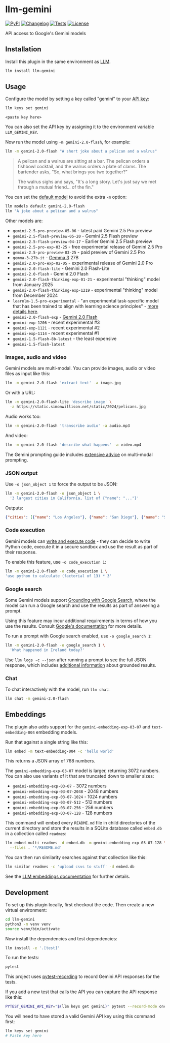 # llm-gemini

[![PyPI](https://img.shields.io/pypi/v/llm-gemini.svg)](https://pypi.org/project/llm-gemini/)
[![Changelog](https://img.shields.io/github/v/release/simonw/llm-gemini?include_prereleases&label=changelog)](https://github.com/simonw/llm-gemini/releases)
[![Tests](https://github.com/simonw/llm-gemini/workflows/Test/badge.svg)](https://github.com/simonw/llm-gemini/actions?query=workflow%3ATest)
[![License](https://img.shields.io/badge/license-Apache%202.0-blue.svg)](https://github.com/simonw/llm-gemini/blob/main/LICENSE)

API access to Google's Gemini models

## Installation

Install this plugin in the same environment as [LLM](https://llm.datasette.io/).
```bash
llm install llm-gemini
```
## Usage

Configure the model by setting a key called "gemini" to your [API key](https://aistudio.google.com/app/apikey):
```bash
llm keys set gemini
```
```
<paste key here>
```
You can also set the API key by assigning it to the environment variable `LLM_GEMINI_KEY`.

Now run the model using `-m gemini-2.0-flash`, for example:

```bash
llm -m gemini-2.0-flash "A short joke about a pelican and a walrus"
```

> A pelican and a walrus are sitting at a bar. The pelican orders a fishbowl cocktail, and the walrus orders a plate of clams. The bartender asks, "So, what brings you two together?"
>
> The walrus sighs and says, "It's a long story. Let's just say we met through a mutual friend... of the fin."

You can set the [default model](https://llm.datasette.io/en/stable/setup.html#setting-a-custom-default-model) to avoid the extra `-m` option:

```bash
llm models default gemini-2.0-flash
llm "A joke about a pelican and a walrus"
```

Other models are:

- `gemini-2.5-pro-preview-05-06` - latest paid Gemini 2.5 Pro preview
- `gemini-2.5-flash-preview-05-20` - Gemini 2.5 Flash preview
- `gemini-2.5-flash-preview-04-17` - Earlier Gemini 2.5 Flash preview
- `gemini-2.5-pro-exp-03-25` - free experimental release of Gemini 2.5 Pro
- `gemini-2.5-pro-preview-03-25` - paid preview of Gemini 2.5 Pro
- `gemma-3-27b-it` - [Gemma 3](https://blog.google/technology/developers/gemma-3/) 27B
- `gemini-2.0-pro-exp-02-05` - experimental release of Gemini 2.0 Pro
- `gemini-2.0-flash-lite` - Gemini 2.0 Flash-Lite
- `gemini-2.0-flash` - Gemini 2.0 Flash
- `gemini-2.0-flash-thinking-exp-01-21` - experimental "thinking" model from January 2025
- `gemini-2.0-flash-thinking-exp-1219` - experimental "thinking" model from December 2024
- `learnlm-1.5-pro-experimental` - "an experimental task-specific model that has been trained to align with learning science principles" - [more details here](https://ai.google.dev/gemini-api/docs/learnlm).
- `gemini-2.0-flash-exp` - [Gemini 2.0 Flash](https://blog.google/technology/google-deepmind/google-gemini-ai-update-december-2024/#gemini-2-0-flash)
- `gemini-exp-1206` - recent experimental #3
- `gemini-exp-1121` - recent experimental #2
- `gemini-exp-1114` - recent experimental #1
- `gemini-1.5-flash-8b-latest` - the least expensive
- `gemini-1.5-flash-latest`

### Images, audio and video

Gemini models are multi-modal. You can provide images, audio or video files as input like this:

```bash
llm -m gemini-2.0-flash 'extract text' -a image.jpg
```
Or with a URL:
```bash
llm -m gemini-2.0-flash-lite 'describe image' \
  -a https://static.simonwillison.net/static/2024/pelicans.jpg
```
Audio works too:

```bash
llm -m gemini-2.0-flash 'transcribe audio' -a audio.mp3
```

And video:

```bash
llm -m gemini-2.0-flash 'describe what happens' -a video.mp4
```
The Gemini prompting guide includes [extensive advice](https://ai.google.dev/gemini-api/docs/file-prompting-strategies) on multi-modal prompting.

### JSON output

Use `-o json_object 1` to force the output to be JSON:

```bash
llm -m gemini-2.0-flash -o json_object 1 \
  '3 largest cities in California, list of {"name": "..."}'
```
Outputs:
```json
{"cities": [{"name": "Los Angeles"}, {"name": "San Diego"}, {"name": "San Jose"}]}
```

### Code execution

Gemini models can [write and execute code](https://ai.google.dev/gemini-api/docs/code-execution) - they can decide to write Python code, execute it in a secure sandbox and use the result as part of their response.

To enable this feature, use `-o code_execution 1`:

```bash
llm -m gemini-2.0-flash -o code_execution 1 \
'use python to calculate (factorial of 13) * 3'
```
### Google search

Some Gemini models support [Grounding with Google Search](https://cloud.google.com/vertex-ai/generative-ai/docs/multimodal/ground-gemini#web-ground-gemini), where the model can run a Google search and use the results as part of answering a prompt.

Using this feature may incur additional requirements in terms of how you use the results. Consult [Google's documentation](https://cloud.google.com/vertex-ai/generative-ai/docs/multimodal/ground-gemini#web-ground-gemini) for more details.

To run a prompt with Google search enabled, use `-o google_search 1`:

```bash
llm -m gemini-2.0-flash -o google_search 1 \
  'What happened in Ireland today?'
```

Use `llm logs -c --json` after running a prompt to see the full JSON response, which includes [additional information](https://github.com/simonw/llm-gemini/pull/29#issuecomment-2606201877) about grounded results.

### Chat

To chat interactively with the model, run `llm chat`:

```bash
llm chat -m gemini-2.0-flash
```

## Embeddings

The plugin also adds support for the `gemini-embedding-exp-03-07` and `text-embedding-004` embedding models.

Run that against a single string like this:
```bash
llm embed -m text-embedding-004 -c 'hello world'
```
This returns a JSON array of 768 numbers.

The `gemini-embedding-exp-03-07` model is larger, returning 3072 numbers. You can also use variants of it that are truncated down to smaller sizes:

- `gemini-embedding-exp-03-07` - 3072 numbers
- `gemini-embedding-exp-03-07-2048` - 2048 numbers
- `gemini-embedding-exp-03-07-1024` - 1024 numbers
- `gemini-embedding-exp-03-07-512` - 512 numbers
- `gemini-embedding-exp-03-07-256` - 256 numbers
- `gemini-embedding-exp-03-07-128` - 128 numbers

This command will embed every `README.md` file in child directories of the current directory and store the results in a SQLite database called `embed.db` in a collection called `readmes`:

```bash
llm embed-multi readmes -d embed.db -m gemini-embedding-exp-03-07-128 \
  --files . '*/README.md'
```
You can then run similarity searches against that collection like this:
```bash
llm similar readmes -c 'upload csvs to stuff' -d embed.db
```

See the [LLM embeddings documentation](https://llm.datasette.io/en/stable/embeddings/cli.html) for further details.

## Development

To set up this plugin locally, first checkout the code. Then create a new virtual environment:
```bash
cd llm-gemini
python3 -m venv venv
source venv/bin/activate
```
Now install the dependencies and test dependencies:
```bash
llm install -e '.[test]'
```
To run the tests:
```bash
pytest
```

This project uses [pytest-recording](https://github.com/kiwicom/pytest-recording) to record Gemini API responses for the tests.

If you add a new test that calls the API you can capture the API response like this:
```bash
PYTEST_GEMINI_API_KEY="$(llm keys get gemini)" pytest --record-mode once
```
You will need to have stored a valid Gemini API key using this command first:
```bash
llm keys set gemini
# Paste key here
```
